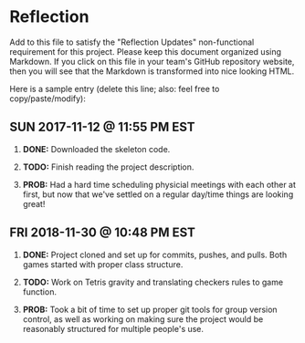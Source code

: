 # Reflection

Add to this file to satisfy the "Reflection Updates" non-functional requirement
for this project. Please keep this document organized using Markdown. If you
click on this file in your team's GitHub repository website, then you will see
that the Markdown is transformed into nice looking HTML. 

Here is a sample entry (delete this line; also: feel free to copy/paste/modify):

## SUN 2017-11-12 @ 11:55 PM EST

1. **DONE:** Downloaded the skeleton code.

2. **TODO:** Finish reading the project description.

3. **PROB:** Had a hard time scheduling physicial meetings with each other at
   first, but now that we've settled on a regular day/time things are looking
   great! 


## FRI 2018-11-30 @ 10:48 PM EST

1. **DONE:** Project cloned and set up for commits, pushes, and pulls. Both games started with
   proper class structure.

2. **TODO:** Work on Tetris gravity and translating checkers rules to game function.

3. **PROB:** Took a bit of time to set up proper git tools for group version control,
   as well as working on making sure the project would be reasonably structured for
   multiple people's use.
